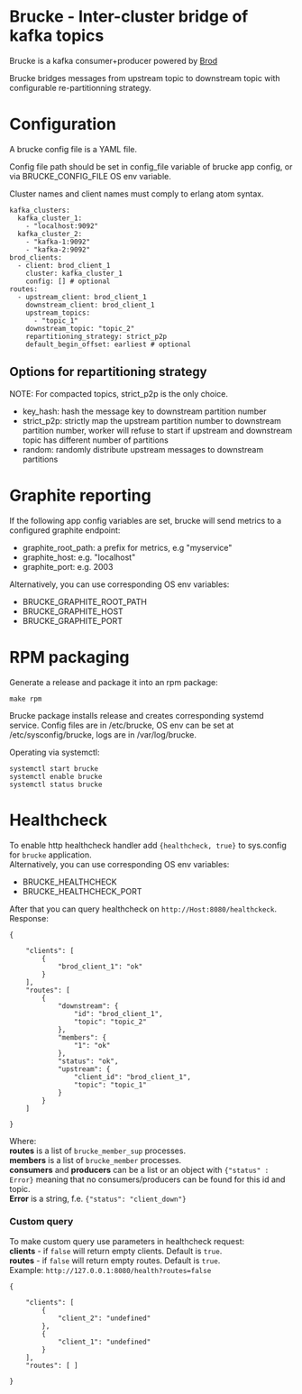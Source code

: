 # Brucke - Inter-cluster bridge of kafka topics
Brucke is a kafka consumer+producer powered by [Brod](https://github.com/klarna/brod)

Brucke bridges messages from upstream topic to downstream topic with configurable re-partitionning strategy.

# Configuration

A brucke config file is a YAML file.

Config file path should be set in config_file variable of brucke app config, or via BRUCKE_CONFIG_FILE OS env variable.

Cluster names and client names must comply to erlang atom syntax.

    kafka_clusters:
      kafka_cluster_1:
        - "localhost:9092"
      kafka_cluster_2:
        - "kafka-1:9092"
        - "kafka-2:9092"
    brod_clients:
      - client: brod_client_1
        cluster: kafka_cluster_1
        config: [] # optional
    routes:
      - upstream_client: brod_client_1
        downstream_client: brod_client_1
        upstream_topics:
          - "topic_1"
        downstream_topic: "topic_2"
        repartitioning_strategy: strict_p2p
        default_begin_offset: earliest # optional

## Options for repartitioning strategy
NOTE: For compacted topics, strict_p2p is the only choice.

- key_hash: hash the message key to downstream partition number
- strict_p2p: strictly map the upstream partition number to downstream partition number, worker will refuse to start if 
upstream and downstream topic has different number of partitions
- random: randomly distribute upstream messages to downstream partitions

# Graphite reporting
If the following app config variables are set, brucke will send metrics to a configured graphite endpoint:

- graphite_root_path: a prefix for metrics, e.g "myservice"
- graphite_host: e.g. "localhost"
- graphite_port: e.g. 2003

Alternatively, you can use corresponding OS env variables:
- BRUCKE_GRAPHITE_ROOT_PATH
- BRUCKE_GRAPHITE_HOST
- BRUCKE_GRAPHITE_PORT

# RPM packaging
Generate a release and package it into an rpm package:

    make rpm

Brucke package installs release and creates corresponding systemd service. Config files are in /etc/brucke, OS env can 
be set at /etc/sysconfig/brucke, logs are in /var/log/brucke.

Operating via systemctl:

    systemctl start brucke
    systemctl enable brucke
    systemctl status brucke

# Healthcheck
To enable http healthcheck handler add `{healthcheck, true}` to sys.config for `brucke` application.  
Alternatively, you can use corresponding OS env variables:  
- BRUCKE_HEALTHCHECK
- BRUCKE_HEALTHCHECK_PORT

After that you can query healthcheck on `http://Host:8080/healthckeck`.  
Response:

    {
    
        "clients": [
            {
                "brod_client_1": "ok"
            }
        ],
        "routes": [
            {
                "downstream": {
                    "id": "brod_client_1",
                    "topic": "topic_2"
                },
                "members": {
                    "1": "ok"
                },
                "status": "ok",
                "upstream": {
                    "client_id": "brod_client_1",
                    "topic": "topic_1"
                }
            }
        ]
    
    }
Where:  
__routes__ is a list of `brucke_member_sup` processes.  
__members__ is a list of `brucke_member` processes.  
__consumers__ and __producers__ can be a list or an object with `{"status" : Error}` meaning that no 
consumers/producers can be found for this id and topic.  
__Error__ is a string, f.e. `{"status": "client_down"}`

### Custom query
To make custom query use parameters in healthcheck request:  
__clients__ - if `false` will return empty clients. Default is `true`.  
__routes__ - if `false` will return empty routes. Default is `true`.  
Example:
`http://127.0.0.1:8080/health?routes=false`

    {
    
        "clients": [
            {
                "client_2": "undefined"
            },
            {
                "client_1": "undefined"
            }
        ],
        "routes": [ ]
    
    }
